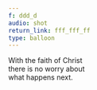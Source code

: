 ```yaml
---
f: ddd_d
audio: shot
return_link: fff_fff_ff
type: balloon
---
```

With the faith of Christ<br>
there is no worry about<br>
what happens next.
